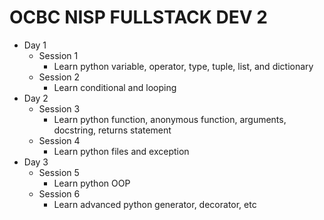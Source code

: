 # OCBC NISP FULLSTACK DEV 2

- Day 1
  - Session 1
    - Learn python variable, operator, type, tuple, list, and dictionary
  - Session 2
    - Learn conditional and looping
- Day 2
  - Session 3
    - Learn python function, anonymous function, arguments, docstring, returns statement
  - Session 4
    - Learn python files and exception
- Day 3 
  - Session 5
    - Learn python OOP
  - Session 6
    - Learn advanced python generator, decorator, etc